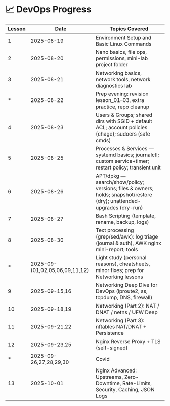# 📈 DevOps Progress

| Lesson | Date | Topics Covered |
|-----|------|----------------|
| 1 | 2025-08-19 | Environment Setup and Basic Linux Commands |
| 2 | 2025-08-20 | Nano basics, file ops, permissions, mini-lab project folder |
| 3 | 2025-08-21 | Networking basics, network tools, network diagnostics lab |
| * | 2025-08-22 | Prep evening: revision lesson_01–03, extra practice, repo cleanup |
| 4 | 2025-08-23 | Users & Groups; shared dirs with SGID + default ACL; account policies (chage); sudoers (safe cmds) |
| 5 | 2025-08-25 | Processes & Services — systemd basics; journalctl; custom service+timer; restart policy; transient unit |
| 6 | 2025-08-26 | APT/dpkg — search/show/policy; versions; files & owners; holds; snapshot/restore (dry); unattended-upgrades (dry-run) |
| 7 | 2025-08-27 | Bash Scripting (template, rename, backup, logs) |
| 8 | 2025-08-30 | Text processing (grep/sed/awk): log triage (journal & auth), AWK nginx mini-report; tools |
| * | 2025-09-(01,02,05,06,09,11,12) | Light study (personal reasons), cheatsheets, minor fixes; prep for Networking lessons |
| 9 | 2025-09-15,16 | Networking Deep Dive for DevOps (iproute2, ss, tcpdump, DNS, firewall) |
| 10 | 2025-09-18,19 | Networking (Part 2): NAT / DNAT / netns / UFW Deep |
| 11 | 2025-09-21,22 | Networking (Part 3): nftables NAT/DNAT + Persistence |
| 12 | 2025-09-23,25 | Nginx Reverse Proxy + TLS (self-signed) |
| * | 2025-09-26,27,28,29,30 | Covid |
| 13 | 2025-10-01 | Nginx Advanced: Upstreams, Zero-Downtime, Rate-Limits, Security, Caching, JSON Logs |